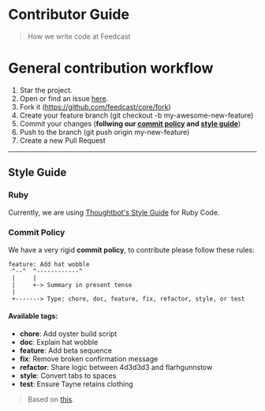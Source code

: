 # Contributor Guide
> How we write code at Feedcast


# General contribution workflow

1. Star the project.
2. Open or find an issue [here](https://github.com/feedcast/core/issues).
3. Fork it (https://github.com/feedcast/core/fork)
4. Create your feature branch (git checkout -b my-awesome-new-feature)
5. Commit your changes (**follwing our [commit policy](#commit-policy) and [style guide](#style-guide)**)
6. Push to the branch (git push origin my-new-feature)
7. Create a new Pull Request

---------

## Style Guide

### Ruby

Currently, we are using [Thoughtbot's Style Guide](https://github.com/thoughtbot/guides/blob/master/style/ruby/README.md) for Ruby Code.

### Commit Policy

We have a very rigid **commit policy**, to contribute please follow these rules:

```
feature: Add hat wobble
 ^--^  ^------------^
 |     |
 |     +-> Summary in present tense
 |
 +-------> Type: chore, doc, feature, fix, refactor, style, or test
```

#### Available tags:

 * **chore**: Add oyster build script
 * **doc**: Explain hat wobble
 * **feature**: Add beta sequence
 * **fix**: Remove broken confirmation message
 * **refactor**: Share logic between 4d3d3d3 and flarhgunnstow
 * **style**: Convert tabs to spaces
 * **test**: Ensure Tayne retains clothing

> Based on [this](http://seesparkbox.com/foundry/semantic_commit_messages).

